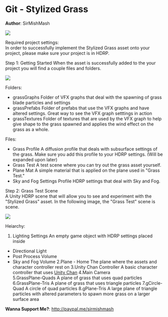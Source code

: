 # Git - Stylized Grass
**Author**: SirMishMash  

<img src = "https://github.com/SirMishMash/Unity-StylizedGrass/blob/main/Git_docImages/Grass1.PNG" />  

Required project settings:  
In order to successfully implement the Stylized Grass asset onto your project, please make sure your project is in HDRP.

Step 1: Getting Started
When the asset is successfully added to the your project you will find a couple files and folders. 

<img src = "https://github.com/SirMishMash/Unity-StylizedGrass/blob/main/Git_docImages/Starting1.PNG" />

Folders:
- grassGraphs      Folder of VFX graphs that deal with the spawning of grass blade particles and settings
- grassPrefabs     Folder of prefabs that use the VFX graphs and have altered settings. Great way to see the VFX graph setttings in action
- grassTextures    Folder of textures that are used by the VFX graph to help give shape to the grass spawned and applies the wind effect on the grass as a whole.

Files:
- Grass Profile                   A diffusion profile that deals with subsurface settings of the grass. Make sure you add this profile to your HDRP settings. (Will be expanded upon later)
- Grass Test                      A test scene where you can try out the grass asset yourself.
- Plane Mat                       A simple material that is applied on the plane used in "Grass Test."
- Sky and Fog Settings Profile    HDRP settings that deal with Sky and Fog.

Step 2: Grass Test Scene  
A Unity HDRP scene that will allow you to see and experiment with the "Stylized Grass" asset. In the following image, the "Grass Test" scene is scene.  

<img src = "https://github.com/SirMishMash/Unity-StylizedGrass/blob/main/Git_docImages/Scene1.PNG" />  

Heiarchy:
1. Lighting Settings      An empty game object with HDRP settings placed inside  
 - Directional Light
 - Post Process Volume
 - Sky and Fog Volume
2.Plane - Home           The plane where the assets and character controller rest on
3.Unity Chan Controller  A basic character controller that uses [Unity Chan](https://assetstore.unity.com/packages/3d/characters/unity-chan-model-18705) 
4.Main Camera            
5.GrassPlane-Quads       A plane of grass that uses quad particles 
6.GrassPlane-Tris        A plane of grass that uses triangle particles 
7.gCircle-Quad           A circle of quad particles
8.gPlane-Tris            A large plane of triangle particles with altered parameters to spawn more grass on a larger surface area


**Wanna Support Me?**: http://paypal.me/sirmishmash
